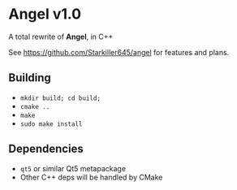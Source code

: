 # Angel v1.0
A total rewrite of <b>Angel</b>, in C++

See https://github.com/Starkiller645/angel for features and plans.

## Building
- `mkdir build; cd build;`
- `cmake ..`
- `make`
- `sudo make install`

## Dependencies
- `qt5` or similar Qt5 metapackage
- Other C++ deps will be handled by CMake
